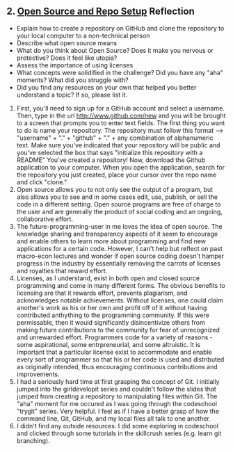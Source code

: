 ## 2. [Open Source and Repo Setup](2_set_up_repo/readme.md) Reflection

* Explain how to create a repository on GitHub and clone the repository to your local computer to a non-technical person
* Describe what open source means
* What do you think about Open Source? Does it make you nervous or protective? Does it feel like utopia?
* Assess the importance of using licenses
* What concepts were solidified in the challenge? Did you have any "aha" moments? What did you struggle with?
* Did you find any resources on your own that helped you better understand a topic? If so, please list it.

<!-- Add your reflection here. Remove the comment markers -->
1. First, you'll need to sign up for a GitHub account and select a username. Then, type in the url http://www.github.com/new and you will be brought to a screen that prompts you to enter text fields. The first thing you want to do is name your repository. The repository must follow this format --> "username" + "." + "github" + "." + any combination of alphanumeric text. Make sure you've indicated that your repository will be public and you've selected the box that says "initialize this repository with a README"
 You've created a repository! Now, download the Github application to your computer. When you open the application, search for the repository you just created, place your cursor over the repo name and click "clone." 
2. Open source allows you to not only see the output of a program, but also allows you to see and in some cases edit, use, publish, or sell the code in a different setting. Open source programs are free of charge to the user and are generally the product of social coding and an ongoing, collaborative effort. 
3. The future-programming-user in me loves the idea of open source. The knowledge sharing and transparency aspects of it seem to encourage and enable others to learn more about programming and find new applications for a certain code. However, I can't help but reflect on past macro-econ lectures and wonder if open source coding doesn't hamper progress in the industry by essentially removing the carrots of licenses and royalties that reward effort.
4. Licenses, as I understand, exist in both open and closed source programming and come in many different forms. The obvious benefits to licensing are that it rewards effort, prevents plagiarism, and acknowledges notable achievements. Without licenses, one could claim another's work as his or her own and profit off of it without having contributed anthything to the programming community. If this were permissable, then it would significantly disincentivize others from making future contributions to the community for fear of unrecognized and unrewarded effort. Programmers code for a variety of reasons - some aspirational, some entrpreneurial, and some altruistic. It is important that a particular license exist to accommodate and enable every sort of programmer so that his or her code is used and distributed as originally intended, thus encouraging continuous contributions and improvements. 
5. I had a seriously hard time at first grasping the concept of Git. I initially jumped into the girldevelopit series and couldn't follow the slides that jumped from creating a repository to manipulating files within Git. The "aha" moment for me occured as I was going through the codeschool "trygit" series. Very helpful. I feel as if I have a better grasp of how the command line, Git, GitHub, and my local files all talk to one another. 
6. I didn't find any outside resources. I did some exploring in codeschool and clicked through some tutorials in the skillcrush series (e.g. learn git branching). 
